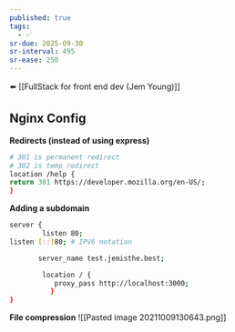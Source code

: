 ```yaml
---
published: true
tags:
  - ✅
sr-due: 2025-09-30
sr-interval: 495
sr-ease: 250
---
```

⬅️ [[FullStack for front end dev (Jem Young)]]
## Nginx Config

**Redirects (instead of using express)**

```bash
# 301 is permanent redirect
# 302 is temp redirect
location /help {
return 301 https://developer.mozilla.org/en-US/;
}
```

**Adding a subdomain**

```bash
server {
        listen 80;    
listen [::]80; # IPV6 notation

       server_name test.jemisthe.best;

        location / {
           proxy_pass http://localhost:3000;
          }
}
```

**File compression**
![[Pasted image 20211009130643.png]]